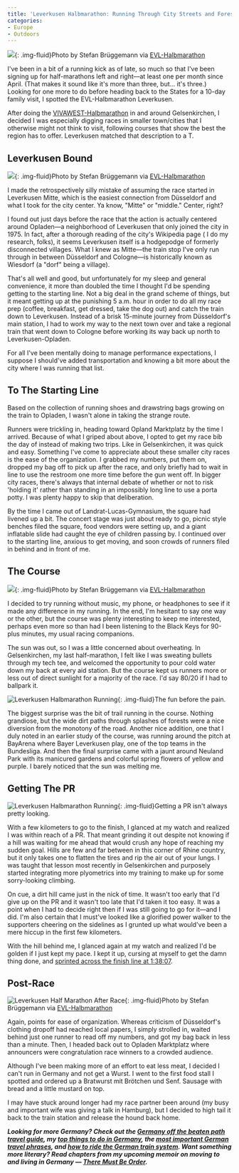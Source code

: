 ```yaml
---
title: 'Leverkusen Halbmarathon: Running Through City Streets and Forest Paths'
categories:
- Europe
- Outdoors
---
```


![](https://withoutapath.com/wp-content/uploads/2019/06/EFL-HM_Highlight_web_sf-photo_035-1024x683.jpg){: .img-fluid}Photo by Stefan Brüggemann via [EVL-Halbmarathon](https://www.leverkusen-halbmarathon.de/index.php?id=159)

I've been in a bit of a running kick as of late, so much so that I've been signing up for half-marathons left and right––at least one per month since April. (That makes it sound like it's more than three, but... it's three.) Looking for one more to do before heading back to the States for a 10-day family visit, I spotted the EVL-Halbmarathon Leverkusen. 

After doing the [VIVAWEST-Halbmarathon](https://www.strava.com/activities/2379513374) in and around Gelsenkirchen, I decided I was especially digging races in smaller town/cities that I otherwise might not think to visit, following courses that show the best the region has to offer. Leverkusen matched that description to a T.

<!-- more -->

## Leverkusen Bound

![](https://withoutapath.com/wp-content/uploads/2019/06/EFL-HM_Highlight_web_sf-photo_019-1024x683.jpg){: .img-fluid}Photo by Stefan Brüggemann via [EVL-Halbmarathon](https://www.leverkusen-halbmarathon.de/index.php?id=159)

I made the retrospectively silly mistake of assuming the race started in Leverkusen Mitte, which is the easiest connection from Düsseldorf and what I took for the city center.  Ya know, "Mitte" or "middle." Center, right?

I found out just days before the race that the action is actually centered around Opladen––a neighborhood of Leverkusen that only joined the city in 1975. In fact, after a thorough reading of the city's Wikipedia page ( I do my research, folks), it seems Leverkusen itself is a hodgepodge of formerly disconnected villages. What I knew as Mitte––the train stop I've only run through in between Düsseldorf and Cologne––is historically known as Wiesdorf (a "dorf" being a village).

That's all well and good, but unfortunately for my sleep and general convenience, it more than doubled the time I thought I'd be spending getting to the starting line. Not a big deal in the grand scheme of things, but it meant getting up at the punishing 5 a.m. hour in order to do all my race prep (coffee, breakfast, get dressed, take the dog out) and catch the train down to Leverkusen. Instead of a brisk 15-minute journey from Düsseldorf's main station, I had to work my way to the next town over and take a regional train that went down to Cologne before working its way back up north to Leverkusen-Opladen.

For all I've been mentally doing to manage performance expectations, I suppose I should've added transportation and knowing a bit more about the city where I was running that list.

## To The Starting Line

Based on the collection of running shoes and drawstring bags growing on the train to Opladen, I wasn't alone in taking the strange route.

Runners were trickling in, heading toward Opland Marktplatz by the time I arrived. Because of what I griped about above, I opted to get my race bib the day of instead of making two trips. Like in Gelsenkirchen, it was quick and easy. Something I've come to appreciate about these smaller city races is the ease of the organization. I grabbed my numbers, put them on, dropped my bag off to pick up after the race, and only briefly had to wait in line to use the restroom one more time before the gun went off. In bigger city races, there's always that internal debate of whether or not to risk 'holding it' rather than standing in an impossibly long line to use a porta potty. I was plenty happy to skip that deliberation.

By the time I came out of Landrat-Lucas-Gymnasium, the square had livened up a bit. The concert stage was just about ready to go, picnic style benches filed the square, food vendors were setting up, and a giant inflatable slide had caught the eye of children passing by.  I continued over to the starting line, anxious to get moving, and soon crowds of runners filed in behind and in front of me.

## The Course

![](https://withoutapath.com/wp-content/uploads/2019/06/EFL-HM_Highlight_web_sf-photo_027-1024x683.jpg){: .img-fluid}Photo by Stefan Brüggemann via [EVL-Halbmarathon](https://www.leverkusen-halbmarathon.de/index.php?id=159)

I decided to try running without music, my phone, or headphones to see if it made any difference in my running. In the end, I'm hesitant to say one way or the other, but the course was plenty interesting to keep me interested, perhaps even more so than had I been listening to the Black Keys for 90-plus minutes, my usual racing companions. 

The sun was out, so I was a little concerned about overheating. In Gelsenkirchen, my last half-marathon, I felt like I was sweating bullets through my tech tee, and welcomed the opportunity to pour cold water down my back at every aid station. But the course kept us runners more or less out of direct sunlight for a majority of the race. I'd say 80/20 if I had to ballpark it.

![Leverkusen Halbmarathon Running](https://withoutapath.com/wp-content/uploads/2019/06/Leverkusen-Halbmarathon-Running-683x1024.jpg){: .img-fluid}The fun before the pain.

The biggest surprise was the bit of trail running in the course. Nothing grandiose, but the wide dirt paths through splashes of forests were a nice diversion from the monotony of the road. Another nice addition, one that I duly noted in an earlier study of the course, was running around the pitch at BayArena where Bayer Leverkusen play, one of the top teams in the Bundesliga. And then the final surprise came with a jaunt around Neuland Park with its manicured gardens and colorful spring flowers of yellow and purple. I barely noticed that the sun was melting me.

## Getting The PR

![Leverkusen Halbmarathon Running](https://withoutapath.com/wp-content/uploads/2019/06/Leverkusen-Germany-Half-Marathon-Runner-680x1024.jpg){: .img-fluid}Getting a PR isn't always pretty looking.

With a few kilometers to go to the finish, I glanced at my watch and realized I was within reach of a PR. That meant grinding it out despite not knowing if a hill was waiting for me ahead that would crush any hope of reaching my sudden goal. Hills are few and far between in this corner of Rhine country, but it only takes one to flatten the tires and rip the air out of your lungs. I was taught that lesson most recently in Gelsenkirchen and purposely started integrating more plyometrics into my training to make up for some sorry-looking climbing.

On cue, a dirt hill came just in the nick of time. It wasn't too early that I'd give up on the PR and it wasn't too late that I'd taken it too easy. It was a point when I had to decide right then if I was still going to go for it––and I did. I'm also certain that I must've looked like a glorified power walker to the supporters cheering on the sidelines as I grunted up what would've been a mere hiccup in the first few kilometers.

With the hill behind me, I glanced again at my watch and realized I'd be golden if I just kept my pace. I kept it up, cursing at myself to get the damn thing done, and [sprinted across the finish line at 1:38:07](https://www.strava.com/activities/2453937429).

## Post-Race

![Leverkusen Half Marathon After Race](https://withoutapath.com/wp-content/uploads/2019/06/EFL-HM_Highlight_web_sf-photo_061-1024x683.jpg){: .img-fluid}Photo by Stefan Brüggemann via [EVL-Halbmarathon](https://www.leverkusen-halbmarathon.de/index.php?id=159)

Again, points for ease of organization. Whereas criticism of Düsseldorf's clothing dropoff had reached local papers, I simply strolled in, waited behind just one runner to read off my numbers, and got my bag back in less than a minute. Then, I headed back out to Opladen Marktplatz where announcers were congratulation race winners to a crowded audience. 

Although I've been making more of an effort to eat less meat, I decided I can't run in Germany and not get a Wurst. I went to the first food stall I spotted and ordered up a Bratwurst mit Brötchen und Senf. Sausage with bread and a little mustard on top.

I may have stuck around longer had my race partner been around (my busy and important wife was giving a talk in Hamburg), but I decided to high tail it back to the train station and release the hound back home.

_**Looking for more Germany? Check out the [Germany off the beaten path travel guide](https://withoutapath.com/travel-guides/germany/), my [top things to do in Germany](https://withoutapath.com/things-to-do-in-germany/), the [most important German travel phrases](https://withoutapath.com/most-important-german-travel-phrases/), and [how to ride the German train system](https://withoutapath.com/german-train/). Want something more literary? Read chapters from my upcoming memoir on moving to and living in Germany — [There Must Be Order](https://withoutapath.com/category/essays/there-must-be-order/).**_

